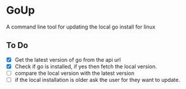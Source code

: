 # GoUp

A command line tool for updating the local go install for linux

## To Do

- [x] Get the latest version of go from the api url
- [x] Check if go is installed, if yes then fetch the local version.
- [ ] compare the local version with the latest version
- [ ] if the local installation is older ask the user for they want to update.

